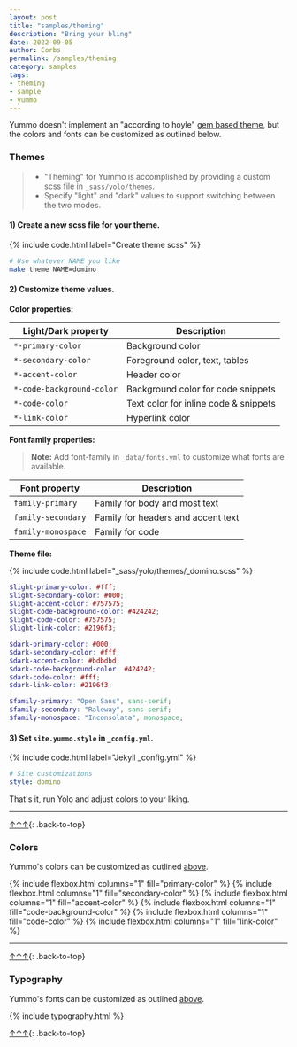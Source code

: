 ```yaml
---
layout: post
title: "samples/theming"
description: "Bring your bling"
date: 2022-09-05
author: Corbs
permalink: /samples/theming
category: samples
tags:
- theming
- sample
- yummo
---
```


Yummo doesn't implement an "according to hoyle" [gem based theme](https://jekyllrb.com/docs/themes/), but the colors and fonts can be customized as outlined below.

### Themes

> * "Theming" for Yummo is accomplished by providing a custom scss file in `_sass/yolo/themes`.
> * Specify "light" and "dark" values to support switching between the two modes.

#### 1) Create a new scss file for your theme.

{% include code.html label="Create theme scss" %}
```bash
# Use whatever NAME you like
make theme NAME=domino
```

#### 2) Customize theme values.

__Color properties:__

| Light/Dark property       | Description                           |
|---------------------------|---------------------------------------|
| `*-primary-color`         | Background color                      |
| `*-secondary-color`       | Foreground color, text, tables        |
| `*-accent-color`          | Header color                          |
| `*-code-background-color` | Background color for code snippets    |
| `*-code-color`            | Text color for inline code & snippets |
| `*-link-color`            | Hyperlink color                       |

__Font family properties:__

> __Note:__ Add font-family in `_data/fonts.yml` to customize what fonts are available.

| Font property      | Description                        |
|--------------------|------------------------------------|
| `family-primary`   | Family for body and most text      |
| `family-secondary` | Family for headers and accent text |
| `family-monospace` | Family for code                    |

__Theme file:__

{% include code.html label="_sass/yolo/themes/_domino.scss" %}
```scss
$light-primary-color: #fff;
$light-secondary-color: #000;
$light-accent-color: #757575;
$light-code-background-color: #424242;
$light-code-color: #757575;
$light-link-color: #2196f3;

$dark-primary-color: #000;
$dark-secondary-color: #fff;
$dark-accent-color: #bdbdbd;
$dark-code-background-color: #424242;
$dark-code-color: #fff;
$dark-link-color: #2196f3;

$family-primary: "Open Sans", sans-serif;
$family-secondary: "Raleway", sans-serif;
$family-monospace: "Inconsolata", monospace;
```

#### 3) Set `site.yummo.style` in `_config.yml`.

{% include code.html label="Jekyll _config.yml" %}
```yaml
# Site customizations
style: domino
```

That's it, run Yolo and adjust colors to your liking.

---

[↑↑↑](#){: .back-to-top}

### Colors

Yummo's colors can be customized as outlined [above](#themes).

{% include flexbox.html columns="1" fill="primary-color" %}
{% include flexbox.html columns="1" fill="secondary-color" %}
{% include flexbox.html columns="1" fill="accent-color" %}
{% include flexbox.html columns="1" fill="code-background-color" %}
{% include flexbox.html columns="1" fill="code-color" %}
{% include flexbox.html columns="1" fill="link-color" %}

---

[↑↑↑](#){: .back-to-top}

### Typography

Yummo's fonts can be customized as outlined [above](#themes).

{% include typography.html %}

[↑↑↑](#){: .back-to-top}
